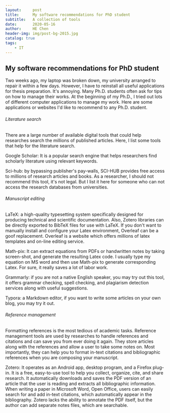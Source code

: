 ```yaml
---
layout:     post
title:      My software recommendations for PhD student 
subtitle:   A collection of tools
date:       2020-05-16
author:     HE Chen
header-img: img/post-bg-2015.jpg
catalog: true
tags:
    - IT
---
```


## My software recommendations for PhD student 

Two weeks ago, my laptop was broken down, my university arranged to repair it within a few days.  However, I have to reinstall all useful applications for thesis preparation. It's annoying. Many Ph.D. students often ask for tips on how to manage their works. At the beginning of my Ph.D., I tried out lots of different computer applications to manage my work. Here are some applications or websites I'd like to recommend to any Ph.D. student.

###### Literature search 

There are a large number of available digital tools that could help researches search the millions of published articles. Here, I list some tools that help for the literature search.

Google Scholar:  It is a popular search engine that helps researchers find scholarly literature using relevant keywords.

Sci-hub: by bypassing publisher's pay-walls, SCI-HUB provides free access to millions of research articles and books. As a researcher, I should not recommend this tool, it's not legal. But I list it here for someone who can not access the research databases from universities.  

###### Manuscript editing 

LaTeX: a high-quality typesetting system specifically designed for producing technical and scientific documentation. Also, Zotero libraries can be directly exported to BibTeX files for use with LaTeX. If you don't want to manually install and configure your Latex environment, Overleaf can be a goof replacement. Overleaf is a website which offers millions of latex templates and on-line editing service.

Math-pix: It can extract equations from PDFs or handwritten notes by taking screen-shot, and generate the resulting Latex code. I usually type my equation on MS word and then use Math-pix to generate corresponding Latex. For sure, it really saves a lot of labor work. 

Grammarly: if you are not a native English speaker, you may try out this tool, it offers grammar checking, spell checking, and plagiarism detection services along with useful suggestions. 

Typora: a Markdown editor, if you want to write some articles on your own blog, you may try it out. 

######  Reference management 

Formatting references is the most tedious of academic tasks. Reference management tools are used by researches to handle references and citations and can save you from ever doing it again. They store articles along with the references and allow a user to take some notes on. Most importantly, they can help you to format in-text citations and bibliographic references when you are composing your manuscript.  

Zotero:  It operates as an Android app, desktop program, and a Firefox plug-in. It is a free, easy-to-use tool to help you collect, organize, cite, and share research. It automatically downloads and saves the PDF version of an article that the user is reading and extracts all bibliographic information. When writing a paper in Microsoft Word, Open Office, users can easily search for and add in-text citations, which automatically appear in the bibliography. Zotero lacks the ability to annotate the PDF itself, but the author can add separate notes files, which are searchable.



